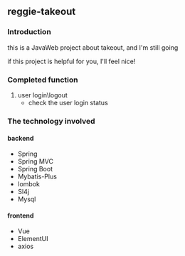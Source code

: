 ## reggie-takeout
### Introduction
this is a JavaWeb project about takeout, and I'm still going

if this project is helpful for you, I'll feel nice!
### Completed function

1. user login\logout
     - check the user login status
   

### The technology involved
#### backend
- Spring
- Spring MVC
- Spring Boot
- Mybatis-Plus
- lombok
- Sl4j
- Mysql

#### frontend
- Vue
- ElementUI
- axios